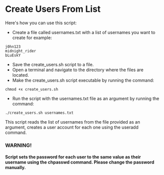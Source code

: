 # Create Users From List
Here's how you can use this script:

<ul>
<li>Create a file called usernames.txt with a list of usernames you want to create for example:</li>
</ul>

```
j0hn123
midnight_rider
bLuEskY
```

<ul>
<li>Save the create_users.sh script to a file.</li>
<li>Open a terminal and navigate to the directory where the files are located.</li>
<li>Make the create_users.sh script executable by running the command:</li>
</ul>

```
chmod +x create_users.sh
```

<ul>
<li>Run the script with the usernames.txt file as an argument by running the command:</li>
</ul>

```
./create_users.sh usernames.txt
```


<p>
This script reads the list of usernames from the file provided as an argument, 
creates a user account for each one using the useradd command.
</p>

<h3>WARNING!</h3>
<h4>Script sets the password for each user to the same value as their username using the chpasswd command.
Please change the password manually.</h4>
